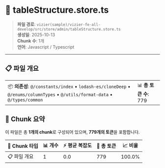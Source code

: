 # 📄 tableStructure.store.ts

> **파일 경로**: `vizier(sample)/vizier-fe-all-develop/src/store/admin/tableStructure.store.ts`  
> **생성일**: 2025-10-13  
> **Chunk 수**: 1개  
> **언어**: Javascript / Typescript
---


## 📋 파일 개요

| | |
|--|--|
| 📦 **의존성**: `@/constants/index` • `lodash-es/cloneDeep` • `@/enums/columnTypes` • `@/utils/format-data` • `@/types/common` | 📊 **총 토큰 수**: 779 |






## 🧩 Chunk 요약

이 파일은 총 **1개의 chunk**로 구성되어 있으며, **779개의 토큰**을 포함합니다.

| 🧩 Chunk 타입 | 📊 개수 | ⚡ 평균 복잡도 | 📝 총 토큰 | 📈 비율 |
|---------------|--------|-------------|----------|--------|
| 📋 파일 개요 | 1 | 0.0 | 779 | 100.0% |

